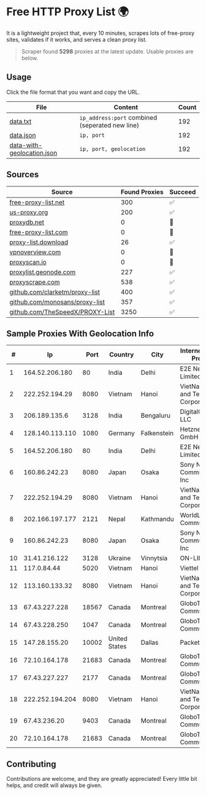 
# Free HTTP Proxy List 🌍

It is a lightweight project that, every 10 minutes, scrapes lots of free-proxy sites, validates if it works, and serves a clean proxy list.


> Scraper found **5298** proxies at the latest update. Usable proxies are below.

## Usage

Click the file format that you want and copy the URL.


|File|Content|Count|
|----|-------|-----|
|[data.txt](https://raw.githubusercontent.com/themiralay/Proxy-List-World/master/data.txt)|`ip_address:port` combined (seperated new line)|192|
|[data.json](https://raw.githubusercontent.com/themiralay/Proxy-List-World/master/data.json)|`ip, port`|192|
|[data-with-geolocation.json](https://raw.githubusercontent.com/themiralay/Proxy-List-World/master/data-with-geolocation.json)|`ip, port, geolocation`|192|

## Sources

|Source|Found Proxies|Succeed|
|------|-------------|-------|
|[free-proxy-list.net](https://free-proxy-list.net)|300|✅|
|[us-proxy.org](https://www.us-proxy.org)|200|✅|
|[proxydb.net](http://proxydb.net)|0|🚫|
|[free-proxy-list.com](https://free-proxy-list.com/?page=&port=&type%5B%5D=http&type%5B%5D=https&up_time=0&search=Search)|0|🚫|
|[proxy-list.download](https://www.proxy-list.download/HTTP)|26|✅|
|[vpnoverview.com](https://vpnoverview.com/privacy/anonymous-browsing/free-proxy-servers)|0|🚫|
|[proxyscan.io](https://www.proxyscan.io)|0|🚫|
|[proxylist.geonode.com](https://proxylist.geonode.com/api/proxy-list?limit=300&page=1&sort_by=lastChecked&sort_type=desc&protocols=http,https)|227|✅|
|[proxyscrape.com](https://api.proxyscrape.com/v2/?request=displayproxies&protocol=http&timeout=10000&country=all&ssl=all&anonymity=all)|538|✅|
|[github.com/clarketm/proxy-list](https://raw.githubusercontent.com/clarketm/proxy-list/master/proxy-list-raw.txt)|400|✅|
|[github.com/monosans/proxy-list](https://raw.githubusercontent.com/monosans/proxy-list/main/proxies/http.txt)|357|✅|
|[github.com/TheSpeedX/PROXY-List](https://raw.githubusercontent.com/TheSpeedX/PROXY-List/master/http.txt)|3250|✅|


## Sample Proxies With Geolocation Info

|#|Ip|Port|Country|City|Internet Service Provider|
|-|--|----|-------|----|-------------------------|
|1|164.52.206.180|80|India|Delhi|E2E Networks Limited|
|2|222.252.194.29|8080|Vietnam|Hanoi|VietNam Post and Telecom Corporation|
|3|206.189.135.6|3128|India|Bengaluru|DigitalOcean, LLC|
|4|128.140.113.110|1080|Germany|Falkenstein|Hetzner Online GmbH|
|5|164.52.206.180|80|India|Delhi|E2E Networks Limited|
|6|160.86.242.23|8080|Japan|Osaka|Sony Network Communications Inc|
|7|222.252.194.29|8080|Vietnam|Hanoi|VietNam Post and Telecom Corporation|
|8|202.166.197.177|2121|Nepal|Kathmandu|WorldLink Communications|
|9|160.86.242.23|8080|Japan|Osaka|Sony Network Communications Inc|
|10|31.41.216.122|3128|Ukraine|Vinnytsia|ON-LINE Ltd|
|11|117.0.84.44|5020|Vietnam|Hanoi|Viettel Group|
|12|113.160.133.32|8080|Vietnam|Hanoi|VietNam Post and Telecom Corporation|
|13|67.43.227.228|18567|Canada|Montreal|GloboTech Communications|
|14|67.43.228.250|1047|Canada|Montreal|GloboTech Communications|
|15|147.28.155.20|10002|United States|Dallas|Packet Host, Inc.|
|16|72.10.164.178|21683|Canada|Montreal|GloboTech Communications|
|17|67.43.227.227|2177|Canada|Montreal|GloboTech Communications|
|18|222.252.194.204|8080|Vietnam|Hanoi|VietNam Post and Telecom Corporation|
|19|67.43.236.20|9403|Canada|Montreal|GloboTech Communications|
|20|72.10.164.178|21683|Canada|Montreal|GloboTech Communications|



## Contributing

Contributions are welcome, and they are greatly appreciated! Every
little bit helps, and credit will always be given.

